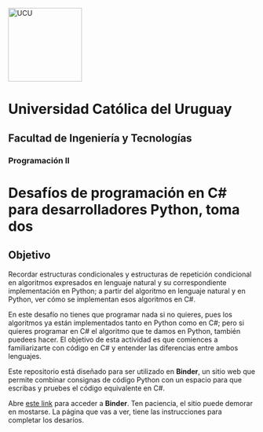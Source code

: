 <img alt="UCU" src="https://www.ucu.edu.uy/plantillas/images/logo_ucu.svg"
width="150"/>

# Universidad Católica del Uruguay

## Facultad de Ingeniería y Tecnologías

### Programación II

# Desafíos de programación en C# para desarrolladores Python, toma dos

## Objetivo

Recordar estructuras condicionales y estructuras de repetición condicional en
algoritmos expresados en lenguaje natural y su correspondiente implementación en
Python; a partir del algoritmo en lenguaje natural y en Python, ver cómo se
implementan esos algoritmos en C#.

En este desafío no tienes que programar nada si no quieres, pues los algoritmos
ya están implementados tanto en Python como en C#; pero si quieres programar en
C# el algoritmo que te damos en Python, también puedees hacer. El objetivo de
esta actividad es que comiences a familiarizarte con código en C# y entender las
diferencias entre ambos lenguajes.

Este repositorio está diseñado para ser utilizado en **Binder**, un sitio web
que permite combinar consignas de código Python con un espacio para que escribas
y pruebes el código equivalente en C#.

Abre [este
link](https://mybinder.org/v2/gh/ucudal/PII_Desafios_Python_CSharp_2/main?urlpath=%2Fdoc%2Ftree%2Findex.ipynb)
para acceder a **Binder**. Ten paciencia, el sitio puede demorar en mostarse.
La página que vas a ver, tiene las instrucciones para completar los desaríos.
